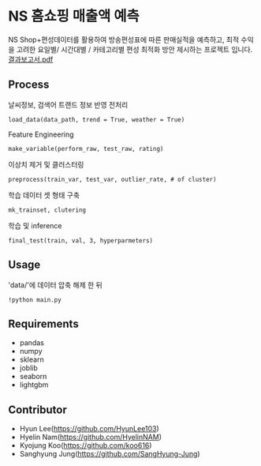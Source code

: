 # NS 홈쇼핑 매출액 예측
NS Shop+편성데이터를 활용하여 방송편성표에 따른 판매실적을 예측하고, 최적 수익을 고려한 요일별/ 시간대별 / 카테고리별 편성 최적화 방안 제시하는 프로젝트 입니다.  
[결과보고서.pdf](https://github.com/koo616/2020_BigCon_NS/files/5877686/_._.pdf)


## Process
날씨정보, 검색어 트랜드 정보 반영 전처리

    load_data(data_path, trend = True, weather = True)  
    
Feature Engineering

    make_variable(perform_raw, test_raw, rating)  
    
이상치 제거 및 클러스터링

    preprocess(train_var, test_var, outlier_rate, # of cluster)
    
학습 데이터 셋 형태 구축
    
    mk_trainset, clutering
학습 및 inference
    
    final_test(train, val, 3, hyperparmeters)

## Usage
'data/'에 데이터 압축 해제 한 뒤

    !python main.py 

## Requirements
- pandas
- numpy
- sklearn
- joblib
- seaborn
- lightgbm

## Contributor
- Hyun Lee(<https://github.com/HyunLee103>)  
- Hyelin Nam(<https://github.com/HyelinNAM>)  
- Kyojung Koo(<https://github.com/koo616>)  
- Sanghyung Jung(<https://github.com/SangHyung-Jung>)  

